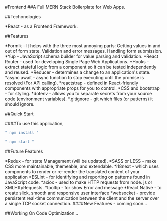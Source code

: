 #Frontend 
##A Full MERN Stack Boilerplate for Web Apps.

##Techonologies

*React - as a Frontend Framework.


##Features

*Formik - It helps with the three most annoying parts: Getting values in and out of form state. Validation and error messages. Handling form submission.
*Yup - JavaScript schema builder for value parsing and validation.
*React Router - used for developing Single Page Web Applications.
*Hooks - extract stateful logic from a component so it can be tested independently and reused.
*Reducer - determines a change to an application's state.
*async await - async function to stop executing until the promise is resolved (For API calling).
*reactstrap - defined in React-friendly components with appropriate props for you to control.
*CSS and bootstrap - for styling.
*dotenv - allows you to separate secrets from your source code (environment variables).
*.gitignore - git which files (or patterns) it should ignore.


##Quick Start

####To use this application,

```bash
" npm install "
```  
```bash
" npm start "
```


##Future Features

*Redux - for state Management (will be updated).
*SASS or LESS - make CSS more maintainable, themeable, and extendable.
*i18next - which uses components to render or re-render the translated content of your application
*ESLint - for identifying and reporting on patterns found in JavaScript code.
*axiox - used to make HTTP requests from node. js or XMLHttpRequests.
*tooltip - for show Error and message
*React Native - to create slick, smooth and responsive user interface
*websocket - provide persistent real-time communication between the client and the server over a single TCP socket connection.
####New Features - coming soon...


##Working On Code Optimization...